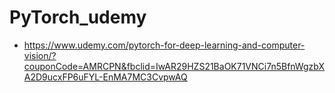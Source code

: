 # PyTorch_udemy

* https://www.udemy.com/pytorch-for-deep-learning-and-computer-vision/?couponCode=AMRCPN&fbclid=IwAR29HZS21BaOK71VNCi7n5BfnWgzbXA2D9ucxFP6uFYL-EnMA7MC3CvpwAQ
